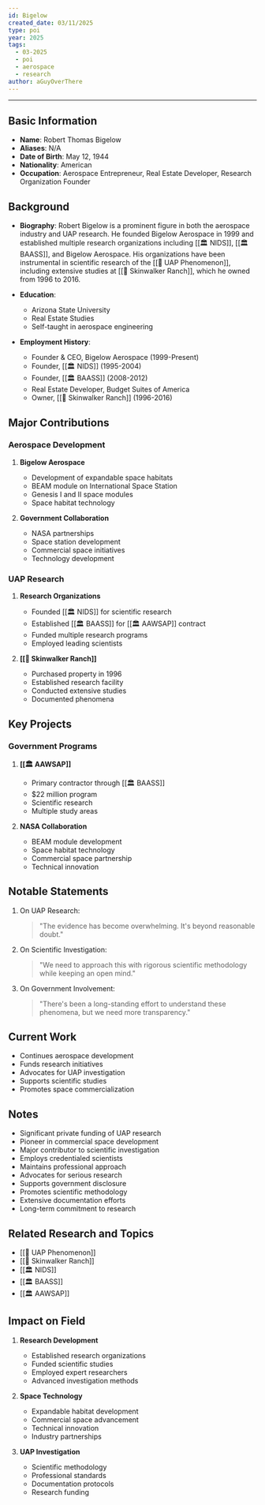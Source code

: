```yaml
---
id: Bigelow
created_date: 03/11/2025
type: poi
year: 2025
tags:
  - 03-2025
  - poi
  - aerospace
  - research
author: aGuyOverThere
---
```


----

## Basic Information

- **Name**: Robert Thomas Bigelow
- **Aliases**: N/A
- **Date of Birth**: May 12, 1944
- **Nationality**: American
- **Occupation**: Aerospace Entrepreneur, Real Estate Developer, Research Organization Founder

## Background

- **Biography**: Robert Bigelow is a prominent figure in both the aerospace industry and UAP research. He founded Bigelow Aerospace in 1999 and established multiple research organizations including [[🏛️ NIDS]], [[🏛️ BAASS]], and Bigelow Aerospace. His organizations have been instrumental in scientific research of the [[🔭 UAP Phenomenon]], including extensive studies at [[📜 Skinwalker Ranch]], which he owned from 1996 to 2016.

- **Education**: 
  - Arizona State University
  - Real Estate Studies
  - Self-taught in aerospace engineering

- **Employment History**: 
  - Founder & CEO, Bigelow Aerospace (1999-Present)
  - Founder, [[🏛️ NIDS]] (1995-2004)
  - Founder, [[🏛️ BAASS]] (2008-2012)
  - Real Estate Developer, Budget Suites of America
  - Owner, [[📜 Skinwalker Ranch]] (1996-2016)

## Major Contributions

### Aerospace Development

1. **Bigelow Aerospace**
   - Development of expandable space habitats
   - BEAM module on International Space Station
   - Genesis I and II space modules
   - Space habitat technology

2. **Government Collaboration**
   - NASA partnerships
   - Space station development
   - Commercial space initiatives
   - Technology development

### UAP Research

1. **Research Organizations**
   - Founded [[🏛️ NIDS]] for scientific research
   - Established [[🏛️ BAASS]] for [[🏛️ AAWSAP]] contract
   - Funded multiple research programs
   - Employed leading scientists

2. **[[📜 Skinwalker Ranch]]**
   - Purchased property in 1996
   - Established research facility
   - Conducted extensive studies
   - Documented phenomena

## Key Projects

### Government Programs

1. **[[🏛️ AAWSAP]]**
   - Primary contractor through [[🏛️ BAASS]]
   - $22 million program
   - Scientific research
   - Multiple study areas

2. **NASA Collaboration**
   - BEAM module development
   - Space habitat technology
   - Commercial space partnership
   - Technical innovation

## Notable Statements

1. On UAP Research:
   > "The evidence has become overwhelming. It's beyond reasonable doubt."

2. On Scientific Investigation:
   > "We need to approach this with rigorous scientific methodology while keeping an open mind."

3. On Government Involvement:
   > "There's been a long-standing effort to understand these phenomena, but we need more transparency."

## Current Work

- Continues aerospace development
- Funds research initiatives
- Advocates for UAP investigation
- Supports scientific studies
- Promotes space commercialization

## Notes

- Significant private funding of UAP research
- Pioneer in commercial space development
- Major contributor to scientific investigation
- Employs credentialed scientists
- Maintains professional approach
- Advocates for serious research
- Supports government disclosure
- Promotes scientific methodology
- Extensive documentation efforts
- Long-term commitment to research

## Related Research and Topics

- [[🔭 UAP Phenomenon]]
- [[📜 Skinwalker Ranch]]
- [[🏛️ NIDS]]
- [[🏛️ BAASS]]
- [[🏛️ AAWSAP]]

## Impact on Field

1. **Research Development**
   - Established research organizations
   - Funded scientific studies
   - Employed expert researchers
   - Advanced investigation methods

2. **Space Technology**
   - Expandable habitat development
   - Commercial space advancement
   - Technical innovation
   - Industry partnerships

3. **UAP Investigation**
   - Scientific methodology
   - Professional standards
   - Documentation protocols
   - Research funding 
